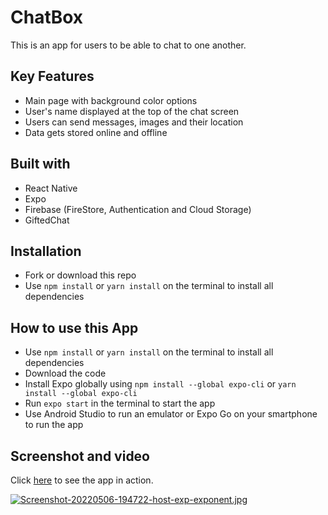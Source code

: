 
# ChatBox

This is an app for users to be able to chat to one another.



## Key Features

* Main page with background color options
* User's name displayed at the top of the chat screen
* Users can send messages, images and their location
* Data gets stored online and offline
## Built with

* React Native
* Expo
* Firebase (FireStore, Authentication and Cloud Storage)
* GiftedChat
## Installation

* Fork or download this repo
* Use `npm install` or `yarn install` on the terminal to install all dependencies
## How to use this App

* Use `npm install` or `yarn install` on the terminal to install all dependencies
* Download the code
* Install Expo globally using `npm install --global expo-cli` or `yarn install --global expo-cli`
* Run `expo start` in the terminal to start the app
* Use Android Studio to run an emulator or Expo Go on your smartphone to run the app

## Screenshot and video
Click [here](https://vimeo.com/707260040) to see the app in action.

[![Screenshot-20220506-194722-host-exp-exponent.jpg](https://i.postimg.cc/s2qFJN5F/Screenshot-20220506-194722-host-exp-exponent.jpg)](https://postimg.cc/ns4wFTdT)

